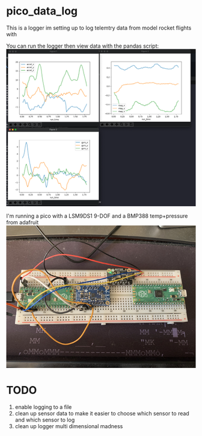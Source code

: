 # pico_data_log
This is a logger im setting up to log telemtry data from model rocket flights with

You can run the logger then view data with the pandas script:
![image](./pandas_output.png)

I'm running a pico with a LSM9DS1 9-DOF and a BMP388 temp+pressure from adafruit
![image](./pico_with_sensors.png)


# TODO
1. enable logging to a file
2. clean up sensor data to make it easier to choose which sensor to read and which sensor to log
3. clean up logger multi dimensional madness
